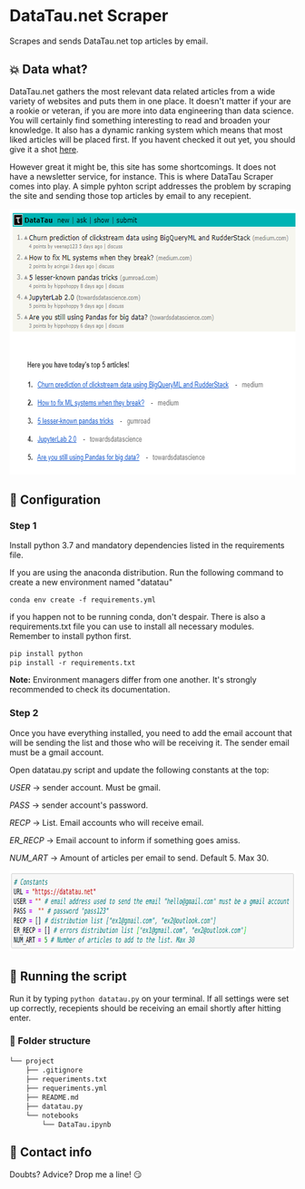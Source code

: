 # DataTau.net Scraper

Scrapes and sends DataTau.net top articles by email.

## :boom: Data what?

DataTau.net gathers the most relevant data related articles from a wide variety of websites and puts them in one place. It doesn't matter if your are a rookie or veteran, if you are more into data engineering than data science. You will certainly find something interesting to read and broaden your knowledge. It also has a dynamic ranking system which means that most liked articles will be placed first. If you havent checked it out yet, you should give it a shot [here](https://datatau.net/ "DataTau's Homepage").

However great it might be, this site has some shortcomings. It does not have a newsletter service, for instance. This is where DataTau Scraper comes into play. A simple pyhton script addresses the problem by scraping the site and sending those top articles by email to any recepient.

<p align="center">
  <img width="631" height="469" src="readme/res.png">
</p>

## :wrench: Configuration
### Step 1

Install python 3.7 and mandatory dependencies listed in the requirements file.

If you are using the anaconda distribution. Run the following command to create a new environment named "datatau"

```
conda env create -f requirements.yml
```

if you happen not to be running conda, don't despair. There is also a requirements.txt file you can use to install all necessary modules. Remember to install python first.
```
pip install python
pip install -r requirements.txt
```

**Note:** Environment managers differ from one another. It's strongly recommended to check its documentation.

### Step 2
Once you have everything installed, you need to add the email account that will be sending the list and those who will be receiving it. The sender email must be a gmail account. 

Open datatau.py script and update the following constants at the top:

*USER* -> sender account. Must be gmail.

*PASS* -> sender account's password.

*RECP* -> List. Email accounts who will receive email.

*ER_RECP* -> Email account to inform if something goes amiss.

*NUM_ART* -> Amount of articles per email to send. Default 5. Max 30.

<p align="center">
  <img width="788" height="142" src="readme/settings.png">
</p>

## :snake: Running the script

Run it by typing `python datatau.py` on your terminal. If all settings were set up correctly, recepients should be receiving an email shortly after hitting enter. 

### :file_folder: Folder structure
```
└── project
    ├── .gitignore
    ├── requeriments.txt
    ├── requeriments.yml
    ├── README.md
    ├── datatau.py
    └── notebooks
        └── DataTau.ipynb
```

## :love_letter: Contact info
Doubts? Advice?  Drop me a line! :smirk:
